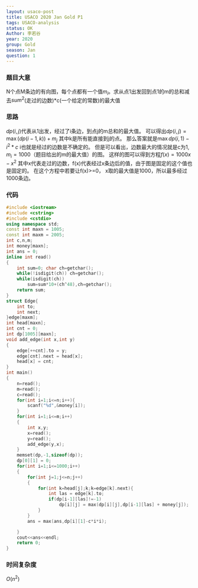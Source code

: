 ```yaml
---
layout: usaco-post
title: USACO 2020 Jan Gold P1
tags: USACO-analysis
status: OK
Author: 李若谷
year: 2020
group: Gold
season: Jan
question: 1
---
```


### 题目大意
N个点M条边的有向图，每个点都有一个值$m_i$。求从点1出发回到点1的m的总和减去$sum^2$(走过的边数)*c(一个给定的常数)的最大值

### 思路
$dp(i,j)$代表从1出发，经过了i条边，到点j的m总和的最大值。
可以得出$dp(i,j) = \max$$(dp(i-1,k)) +m_j$ 其中k是所有能直接到j的点。
那么答案就是$\max dp(i,1) - i^2*c$
i也就是经过的边数是不确定的。
但是可以看出，边数最大的情况就是c为1, $m_i = 1000$（题目给出的m的最大值）的图。
这样的图可以得到方程$f(x) = 1000x - x^2$ 其中x代表走过的边数，f(x)代表经过x条边后的值，由于图是固定的这个值也是固定的。
在这个方程中若要让f(x)>=0， x取的最大值是1000，所以最多经过1000条边。

### 代码
```cpp
#include <iostream>
#include <cstring>
#include <cstdio>
using namespace std;
const int maxn = 1005;
const int maxm = 2005;
int c,n,m;
int money[maxn];
int ans = 0;
inline int read()
{
	int sum=0; char ch=getchar();
	while(!isdigit(ch)) ch=getchar();
	while(isdigit(ch)) 
		sum=sum*10+(ch^48),ch=getchar();
	return sum;
}
struct Edge{
	int to;
	int next;
}edge[maxm];
int head[maxn];
int cnt = 0;
int dp[1005][maxn];
void add_edge(int x,int y)
{
	edge[++cnt].to = y;
	edge[cnt].next = head[x];
	head[x] = cnt;
}
int main()
{	
	n=read();
	m=read();
	c=read();
	for(int i=1;i<=n;i++){
		scanf("%d",&money[i]);
	} 
	for(int i=1;i<=m;i++)
	{
		int x,y;
		x=read();
		y=read();
		add_edge(y,x);
	}
	memset(dp,-1,sizeof(dp));
	dp[0][1] = 0;
	for(int i=1;i<=1000;i++)
	{
		for(int j=1;j<=n;j++)
		{
			for(int k=head[j];k;k=edge[k].next){
				int las = edge[k].to;
				if(dp[i-1][las]!=-1)
					dp[i][j] = max(dp[i][j],dp[i-1][las] + money[j]);
			}
		}
		ans = max(ans,dp[i][1]-c*i*i);

	}
	cout<<ans<<endl;
	return 0;	
}
```
### 时间复杂度
$O(n^2)$
